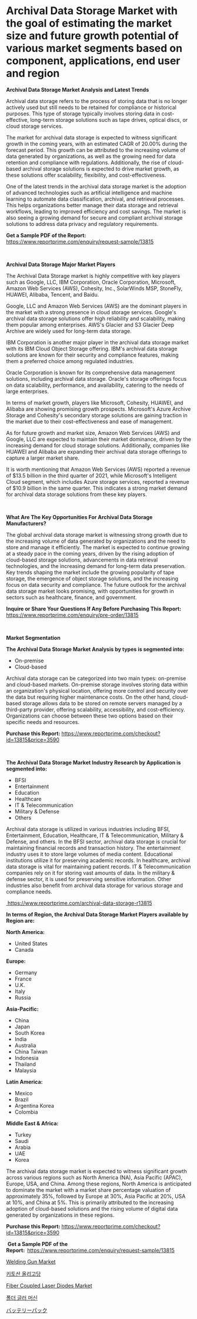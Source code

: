 <p><h1>Archival Data Storage Market with the goal of estimating the market size and future growth potential of various market segments based on component, applications, end user and region</h1></p><p><strong>Archival Data Storage Market Analysis and Latest Trends</strong></p>
<p><p>Archival data storage refers to the process of storing data that is no longer actively used but still needs to be retained for compliance or historical purposes. This type of storage typically involves storing data in cost-effective, long-term storage solutions such as tape drives, optical discs, or cloud storage services.</p><p>The market for archival data storage is expected to witness significant growth in the coming years, with an estimated CAGR of 20.00% during the forecast period. This growth can be attributed to the increasing volume of data generated by organizations, as well as the growing need for data retention and compliance with regulations. Additionally, the rise of cloud-based archival storage solutions is expected to drive market growth, as these solutions offer scalability, flexibility, and cost-effectiveness.</p><p>One of the latest trends in the archival data storage market is the adoption of advanced technologies such as artificial intelligence and machine learning to automate data classification, archival, and retrieval processes. This helps organizations better manage their data storage and retrieval workflows, leading to improved efficiency and cost savings. The market is also seeing a growing demand for secure and compliant archival storage solutions to address data privacy and regulatory requirements.</p></p>
<p><strong>Get a Sample PDF of the Report:&nbsp;</strong> <a href="https://www.reportprime.com/enquiry/request-sample/13815">https://www.reportprime.com/enquiry/request-sample/13815</a></p>
<p>&nbsp;</p>
<p><strong>Archival Data Storage Major Market Players</strong></p>
<p><p>The Archival Data Storage market is highly competitive with key players such as Google, LLC, IBM Corporation, Oracle Corporation, Microsoft, Amazon Web Services (AWS), Cohesity, Inc., SolarWinds MSP, StoneFly, HUAWEI, Alibaba, Tencent, and Baidu. </p><p>Google, LLC and Amazon Web Services (AWS) are the dominant players in the market with a strong presence in cloud storage services. Google's archival data storage solutions offer high reliability and scalability, making them popular among enterprises. AWS's Glacier and S3 Glacier Deep Archive are widely used for long-term data storage.</p><p>IBM Corporation is another major player in the archival data storage market with its IBM Cloud Object Storage offering. IBM's archival data storage solutions are known for their security and compliance features, making them a preferred choice among regulated industries.</p><p>Oracle Corporation is known for its comprehensive data management solutions, including archival data storage. Oracle's storage offerings focus on data scalability, performance, and availability, catering to the needs of large enterprises.</p><p>In terms of market growth, players like Microsoft, Cohesity, HUAWEI, and Alibaba are showing promising growth prospects. Microsoft's Azure Archive Storage and Cohesity's secondary storage solutions are gaining traction in the market due to their cost-effectiveness and ease of management.</p><p>As for future growth and market size, Amazon Web Services (AWS) and Google, LLC are expected to maintain their market dominance, driven by the increasing demand for cloud storage solutions. Additionally, companies like HUAWEI and Alibaba are expanding their archival data storage offerings to capture a larger market share.</p><p>It is worth mentioning that Amazon Web Services (AWS) reported a revenue of $13.5 billion in the third quarter of 2021, while Microsoft's Intelligent Cloud segment, which includes Azure storage services, reported a revenue of $10.9 billion in the same quarter. This indicates a strong market demand for archival data storage solutions from these key players.</p></p>
<p>&nbsp;</p>
<p><strong>What Are The Key Opportunities For Archival Data Storage Manufacturers?</strong></p>
<p><p>The global archival data storage market is witnessing strong growth due to the increasing volume of data generated by organizations and the need to store and manage it efficiently. The market is expected to continue growing at a steady pace in the coming years, driven by the rising adoption of cloud-based storage solutions, advancements in data retrieval technologies, and the increasing demand for long-term data preservation. Key trends shaping the market include the growing popularity of tape storage, the emergence of object storage solutions, and the increasing focus on data security and compliance. The future outlook for the archival data storage market looks promising, with opportunities for growth in sectors such as healthcare, finance, and government.</p></p>
<p><strong>Inquire or Share Your Questions If Any Before Purchasing This Report:</strong> <a href="https://www.reportprime.com/enquiry/pre-order/13815">https://www.reportprime.com/enquiry/pre-order/13815</a></p>
<p>&nbsp;</p>
<p><strong>Market Segmentation</strong></p>
<p><strong>The Archival Data Storage Market Analysis by types is segmented into:</strong></p>
<p><ul><li>On-premise</li><li>Cloud-based</li></ul></p>
<p><p>Archival data storage can be categorized into two main types: on-premise and cloud-based markets. On-premise storage involves storing data within an organization's physical location, offering more control and security over the data but requiring higher maintenance costs. On the other hand, cloud-based storage allows data to be stored on remote servers managed by a third-party provider, offering scalability, accessibility, and cost-efficiency. Organizations can choose between these two options based on their specific needs and resources.</p></p>
<p><strong>Purchase this Report:&nbsp;</strong><a href="https://www.reportprime.com/checkout?id=13815&price=3590">https://www.reportprime.com/checkout?id=13815&price=3590</a></p>
<p>&nbsp;</p>
<p><strong>The Archival Data Storage Market Industry Research by Application is segmented into:</strong></p>
<p><ul><li>BFSI</li><li>Entertainment</li><li>Education</li><li>Healthcare</li><li>IT & Telecommunication</li><li>Military & Defense</li><li>Others</li></ul></p>
<p><p>Archival data storage is utilized in various industries including BFSI, Entertainment, Education, Healthcare, IT & Telecommunication, Military & Defense, and others. In the BFSI sector, archival data storage is crucial for maintaining financial records and transaction history. The entertainment industry uses it to store large volumes of media content. Educational institutions utilize it for preserving academic records. In healthcare, archival data storage is vital for maintaining patient records. IT & Telecommunication companies rely on it for storing vast amounts of data. In the military & defense sector, it is used for preserving sensitive information. Other industries also benefit from archival data storage for various storage and compliance needs.</p></p>
<p><a href="https://www.reportprime.com/archival-data-storage-r13815">&nbsp;https://www.reportprime.com/archival-data-storage-r13815</a></p>
<p><strong>In terms of Region, the Archival Data Storage Market Players available by Region are:</strong></p>
<p>
    <p> <strong> North America: </strong>
        <ul>
            <li>United States</li>
            <li>Canada</li>
        </ul>
        </p> 
    <p> <strong> Europe: </strong>
        <ul>
            <li>Germany</li>
            <li>France</li>
            <li>U.K.</li>
            <li>Italy</li>
            <li>Russia</li>
        </ul>
        </p> 
    <p> <strong> Asia-Pacific: </strong>
        <ul>
            <li>China</li>
            <li>Japan</li>
            <li>South Korea</li>
            <li>India</li>
            <li>Australia</li>
            <li>China Taiwan</li>
            <li>Indonesia</li>
            <li>Thailand</li>
            <li>Malaysia</li>
        </ul>
        </p> 
    <p> <strong> Latin America: </strong>
        <ul>
            <li>Mexico</li>
            <li>Brazil</li>
            <li>Argentina Korea</li>
            <li>Colombia</li>
        </ul>
        </p> 
    <p> <strong> Middle East & Africa: </strong>
        <ul>
            <li>Turkey</li>
            <li>Saudi</li>
            <li>Arabia</li>
            <li>UAE</li>
            <li>Korea</li>
        </ul>
    </p>
    </p>
<p><p>The archival data storage market is expected to witness significant growth across various regions such as North America (NA), Asia Pacific (APAC), Europe, USA, and China. Among these regions, North America is anticipated to dominate the market with a market share percentage valuation of approximately 35%, followed by Europe at 30%, Asia Pacific at 20%, USA at 10%, and China at 5%. This is primarily attributed to the increasing adoption of cloud-based solutions and the rising volume of digital data generated by organizations in these regions.</p></p>
<p><strong>Purchase this Report: </strong><a href="https://www.reportprime.com/checkout?id=13815&price=3590">https://www.reportprime.com/checkout?id=13815&price=3590</a></p>
<p>&nbsp;<strong>Get a Sample PDF of the Report:&nbsp;&nbsp;</strong><a href="https://www.reportprime.com/enquiry/request-sample/13815">https://www.reportprime.com/enquiry/request-sample/13815</a></p>
<p><strong></strong></p>
<p><p><a href="https://view.publitas.com/reportprime-1/welding-gun-market-size-reveals-the-best-marketing-channels-in-global-industry/">Welding Gun Market</a></p><p><a href="https://github.com/fredrickeglers/Market-Research-Report-List-1/blob/main/547614122828.md">키토산 올리고당</a></p><p><a href="https://lydian-appliance-61d.notion.site/Fiber-Coupled-Laser-Diodes-Market-Insight-Market-Trends-Growth-Forecasted-from-2024-TO-2031-5b12e808a21b4f3ab1f351cc74952098">Fiber Coupled Laser Diodes Market</a></p><p><a href="https://medium.com/@dinty11332244/%ED%8F%B4%EB%8D%94-%EC%A0%91%EC%B0%A9%EA%B8%B0-%EA%B8%B0%EA%B3%84-%EC%8B%9C%EC%9E%A5-%EB%B6%84%EC%84%9D-%EA%B7%B8-cagr-%EC%8B%9C%EC%9E%A5-%EC%84%B8%EB%B6%84%ED%99%94-%EB%B0%8F-%EC%84%B8%EA%B3%84%EC%A0%81%EC%9D%B8-%EC%82%B0%EC%97%85-%EA%B0%9C%EC%9A%94-d43f145b389f">폴더 글러 머신</a></p><p><a href="https://medium.com/@stevenhuson95/%E3%83%90%E3%83%83%E3%83%86%E3%83%AA%E3%83%BC%E3%83%91%E3%83%83%E3%82%AF%E5%B8%82%E5%A0%B4%E8%A6%8F%E6%A8%A1%E3%81%AF-%E4%B8%96%E7%95%8C%E3%81%AE%E6%A5%AD%E7%95%8C%E3%81%AB%E3%81%8A%E3%81%91%E3%82%8B%E6%9C%80%E9%81%A9%E3%81%AA%E3%83%9E%E3%83%BC%E3%82%B1%E3%83%86%E3%82%A3%E3%83%B3%E3%82%B0%E3%83%81%E3%83%A3%E3%83%8D%E3%83%AB%E3%82%92%E7%A4%BA%E3%81%97%E3%81%A6%E3%81%84%E3%81%BE%E3%81%99-efa1a2d229ab">バッテリーパック</a></p></p>